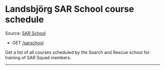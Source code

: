 # Landsbjörg SAR School course schedule

Source: [SAR School](http://skoli.landsbjorg.is/)

- GET [/sarschool](https://apis.is/sarschool)

Get a list of all courses scheduled by the Search and Rescue school for training of SAR Squad members.

---
